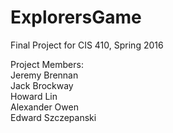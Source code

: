 # ExplorersGame
Final Project for CIS 410, Spring 2016    

Project Members:  
Jeremy Brennan  
Jack Brockway  
Howard Lin  
Alexander Owen  
Edward Szczepanski  

